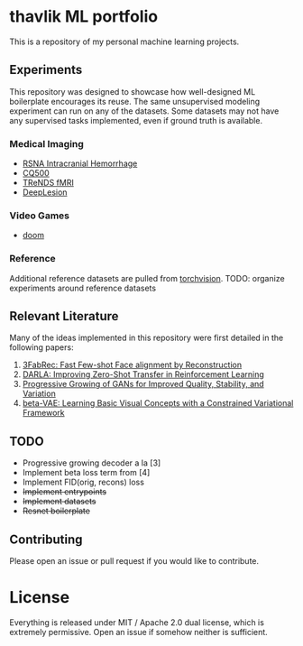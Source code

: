 # thavlik ML portfolio
This is a repository of my personal machine learning projects.

## Experiments
This repository was designed to showcase how well-designed ML boilerplate encourages its reuse. The same unsupervised modeling experiment can run on any of the datasets. Some datasets may not have any supervised tasks implemented, even if ground truth is available.

### Medical Imaging
- [RSNA Intracranial Hemorrhage](experiments/rsna-intracranial/)
- [CQ500](experiments/cq500/)
- [TReNDS fMRI](experiments/trends-fmri/)
- [DeepLesion](experiments/deeplesion/)

### Video Games
- [doom](experiments/doom/)

### Reference
Additional reference datasets are pulled from [torchvision](https://pytorch.org/docs/stable/torchvision/datasets.html).
TODO: organize experiments around reference datasets

## Relevant Literature
Many of the ideas implemented in this repository were first detailed in the following papers:

1. [3FabRec: Fast Few-shot Face alignment by Reconstruction](https://arxiv.org/abs/1911.10448)
2. [DARLA: Improving Zero-Shot Transfer in Reinforcement Learning](https://arxiv.org/abs/1707.08475)
3. [Progressive Growing of GANs for Improved Quality, Stability, and Variation](https://arxiv.org/abs/1710.10196)
4. [beta-VAE: Learning Basic Visual Concepts with a Constrained Variational Framework](https://openreview.net/forum?id=Sy2fzU9gl)

## TODO
- Progressive growing decoder a la [3]
- Implement beta loss term from [4]
- Implement FID(orig, recons) loss
- ~~Implement entrypoints~~
- ~~Implement datasets~~
- ~~Resnet boilerplate~~

## Contributing
Please open an issue or pull request if you would like to contribute.

# License
Everything is released under MIT / Apache 2.0 dual license, which is extremely permissive. Open an issue if somehow neither is sufficient.
